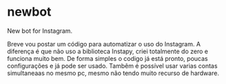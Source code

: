 # newbot
New bot for Instagram.

Breve vou postar um código para automatizar o uso do Instagram. A diferença é que não uso a biblioteca Instapy, criei totalmente do zero e funciona muito bem. De forma simples o codigo já está pronto, poucas configurações e já pode ser usado. Tambêm é possível usar varias contas simultaneaas no mesmo pc, mesmo não tendo muito recurso de hardware. 
